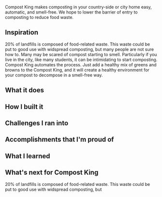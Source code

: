 Compost King makes composting in your country-side or city home easy, automatic, and smell-free. We hope to lower the barrier of entry to composting to reduce food waste.

## Inspiration
20% of landfills is composed of food-related waste. This waste could be put to good use with widspread composting, but many people are not sure how to. Many may be scared of compost starting to smell. Particularly if you live in the city, like many students, it can be intimidating to start composting. Compost King automates the process. Just add a healthy mix of greens and browns to the Compost King, and it will create a healthy environment for your compost to decompose in a smell-free way.

## What it does

## How I built it

## Challenges I ran into
## Accomplishments that I'm proud of

## What I learned

## What's next for Compost King
20% of landfills is composed of food-related waste. This waste could be put to good use with widspread composting, but 
